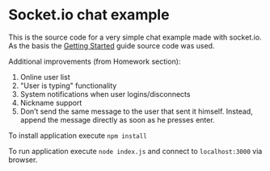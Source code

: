 # Socket.io chat example

This is the source code for a very simple chat example made with socket.io.
As the basis the [Getting Started](http://socket.io/get-started/chat/) guide source code was used.

Additional improvements (from Homework section):
1) Online user list
2) "User is typing" functionality
3) System notifications when user logins/disconnects
4) Nickname support
5) Don’t send the same message to the user that sent it himself. Instead, append the message directly as soon as he presses enter.


To install application execute
`npm install`

To run application execute
` node index.js ` and connect to `localhost:3000` via browser.
